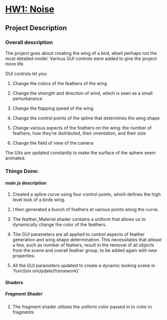 # [HW1: Noise](https://github.com/CIS700-Procedural-Graphics/Project1-Noise)

## Project Description

### Overall description

The project goes about creating the wing of a bird, albeit perhaps not the most detailed model.
Various GUI controls were added to give the project more life.

GUI controls let you:

1. Change the colors of the feathers of the wing

2. Change the strength and direction of wind, which is seen as a small perturbarance

3. Change the flapping speed of the wing

4. Change the control points of the spline that determines the wing shape

5. Change various aspects of the feathers on the wing: the number of feathers, how they're distributed,
their orientation, and their size

6. Change the field of view of the camera

The UVs are updated constantly to make the surface of the sphere seem animated.

### Things Done:

#### main.js description

1. Created a spline curve using four control points, which defines the high level look of a birds wing.

2. I then generated a bunch of feathers at various points along the curve.

3. The feather_Material shader contains a uniform that allows us to dynamically change the color of the feathers.

4. The GUI parameters are all applied to  control aspects of feather generation and wing shape determination. This necessitates
that atleast a few, such as number of feahers, result in the removal of all objects from the scene and overall feather group, to be added again with new properties.

5. All the GUI parameters updated to create a dynamic looking scene in 'function onUpdate(framework)'

#### Shaders

##### Fragment Shader

1. The fragment shader utilizes the uniform color passed in to color in fragments
